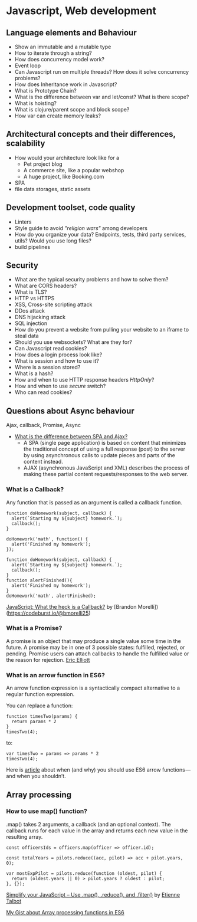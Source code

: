# Javascript, Web development

## Language elements and Behaviour

- Show an immutable and a mutable type
- How to iterate through a string?
- How does concurrency model work?
- Event loop
- Can Javascript run on multiple threads? How does it solve concurrency problems?
- How does Inheritance work in Javascript?
- What is Prototype Chain?
- What is the difference between var and let/const? What is there scope?
- What is hoisting?
- What is clojure/parent scope and block scope?
- How var can create memory leaks?

## Architectural concepts and their differences, scalability

- How would your architecture look like for a
  - Pet project blog
  - A commerce site, like a popular webshop
  - A huge project, like Booking.com
- SPA
- file data storages, static assets

## Development toolset, code quality

- Linters
- Style guide to avoid _"religion wars"_ among developers
- How do you organize your data? Endpoints, tests, third party services, utils? Would you use long files?
- build pipelines

## Security

- What are the typical security problems and how to solve them?
- What are CORS headers?
- What is TLS?
- HTTP vs HTTPS
- XSS, Cross-site scripting attack
- DDos attack
- DNS hijacking attack
- SQL injection
- How do you prevent a website from pulling your website to an iframe to steal data
- Should you use websockets? What are they for?
- Can Javascript read cookies?
- How does a login process look like?
- What is session and how to use it?
- Where is a session stored?
- What is a hash?
- How and when to use HTTP response headers _HttpOnly_?
- How and when to use _secure_ switch?
- Who can read cookies?
## Questions about Async behaviour

Ajax, callback, Promise, Async

- [What is the difference between SPA and Ajax?](https://www.quora.com/What-is-the-difference-between-SPA-and-AJAX)
  * A SPA (single page application) is based on content that minimizes the traditional concept of using a full response (post) to the server by using asynchronous calls to update pieces and parts of the content instead. 
  * AJAX (asynchronous JavaScript and XML) describes the process of making these partial content requests/responses to the web server. 

### What is a __Callback__?

Any function that is passed as an argument is called a callback function.
```
function doHomework(subject, callback) {
  alert(`Starting my ${subject} homework.`);
  callback();
}

doHomework('math', function() {
  alert('Finished my homework');
});
```

```
function doHomework(subject, callback) {
  alert(`Starting my ${subject} homework.`);
  callback();
}
function alertFinished(){
  alert('Finished my homework');
}
doHomework('math', alertFinished);
```

[JavaScript: What the heck is a Callback?](https://codeburst.io/javascript-what-the-heck-is-a-callback-aba4da2deced) 
by [Brandon Morelli])(https://codeburst.io/@bmorelli25)

### What is a __Promise__?

A promise is an object that may produce a single value some time in the future. A promise may be in one of 3 possible states: fulfilled, rejected, or pending. Promise users can attach callbacks to handle the fulfilled value or the reason for rejection. [Eric Elliott](https://medium.com/javascript-scene/master-the-javascript-interview-what-is-a-promise-27fc71e77261)

### What is an arrow function in __ES6__?
An arrow function expression is a syntactically compact alternative to a regular function expression.

You can replace a function:
```
function timesTwo(params) {
  return params * 2
}
timesTwo(4); 
```
to:
```
var timesTwo = params => params * 2
timesTwo(4); 
```
Here is [article](https://medium.freecodecamp.org/when-and-why-you-should-use-es6-arrow-functions-and-when-you-shouldnt-3d851d7f0b26) about when (and why) you should use ES6 arrow functions — and when you shouldn’t.

## Array processing

### How to use map() function?
.map() takes 2 arguments, a callback (and an optional context). The callback runs for each value in the array and returns each new value in the resulting array.

```
const officersIds = officers.map(officer => officer.id);

const totalYears = pilots.reduce((acc, pilot) => acc + pilot.years, 0);

var mostExpPilot = pilots.reduce(function (oldest, pilot) {
  return (oldest.years || 0) > pilot.years ? oldest : pilot;
}, {});
```

[Simplify your JavaScript – Use .map(), .reduce(), and .filter()](https://medium.com/poka-techblog/simplify-your-javascript-use-map-reduce-and-filter-bd02c593cc2d) by [Etienne Talbot](https://medium.com/@etiennetalbot)

[My Gist about Array processing functions in ES6](https://gist.github.com/somahargitai/c4c873bdbca0e2ee618789d01ca0a9d2)